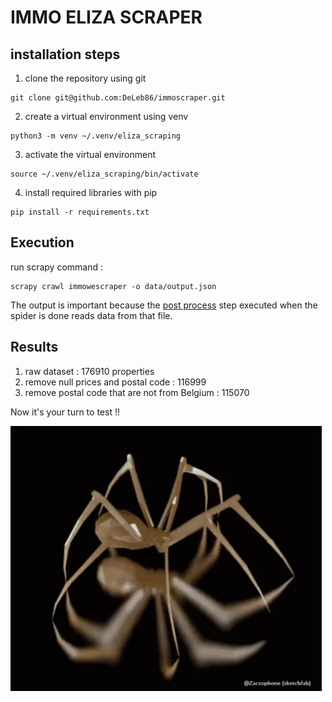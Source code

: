 # IMMO ELIZA SCRAPER

## installation steps

1. clone the repository using git

```
git clone git@github.com:DeLeb86/immoscraper.git
```

2. create a virtual environment using venv

```
python3 -m venv ~/.venv/eliza_scraping
```

3. activate the virtual environment

```
source ~/.venv/eliza_scraping/bin/activate
```

4. install required libraries with pip 

```
pip install -r requirements.txt
```

## Execution
run scrapy command : 

```
scrapy crawl immowescraper -o data/output.json
```

The output is important because the [post process](immoeliza/pipelines.py#L22) step executed when the spider is done reads data from that file.

## Results

1. raw dataset : 176910 properties
2. remove null prices and postal code : 116999
3. remove postal code that are not from Belgium : 115070

Now it's your turn to test  !! 

![spider](img/spider.webp)
